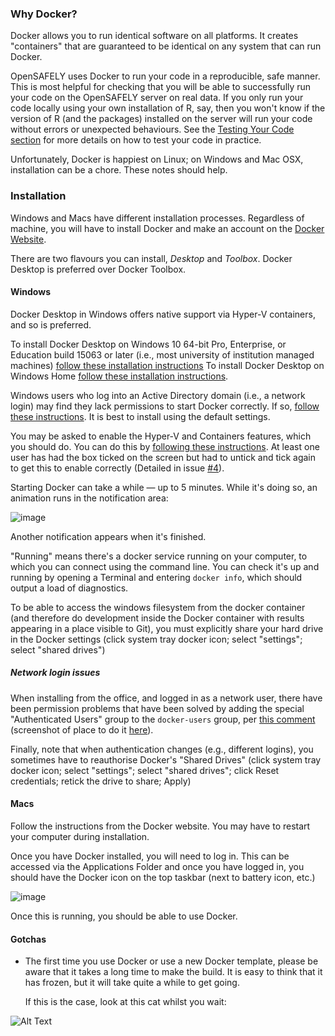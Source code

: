
### Why Docker?

Docker allows you to run identical software on all platforms. 
It creates "containers" that are guaranteed to be identical on any system that can run Docker.

OpenSAFELY uses Docker to run your code in a reproducible, safe manner. 
This is most helpful for checking that you will be able to successfully run your code on the OpenSAFELY server on real data.
If you only run your code locally using your own installation of R, say, then you won't know if the version of R (and the packages) installed on the server will run your code without errors or unexpected behaviours.
See the [Testing Your Code section](pipelines-overview.md) for more details on how to test your code in practice.

Unfortunately, Docker is happiest on Linux; on Windows and Mac OSX, installation can be a chore. 
These notes should help.

### Installation

Windows and Macs have different installation processes. 
Regardless of machine, you will have to install Docker and make an account on the [Docker Website](https://docs.docker.com/).

There are two flavours you can install, *Desktop* and *Toolbox*. 
Docker Desktop is preferred over Docker Toolbox. 

#### Windows

Docker Desktop in Windows offers native support via Hyper-V containers, and so is preferred.

To install Docker Desktop on Windows 10 64-bit Pro, Enterprise, or Education build 15063 or later (i.e., most university of institution managed machines) [follow these installation instructions](https://docs.docker.com/docker-for-windows/install/)
To install Docker Desktop on Windows Home [follow these installation instructions](https://docs.docker.com/docker-for-windows/install-windows-home/).

Windows users who log into an Active Directory domain (i.e., a network login) may find they lack permissions to start Docker correctly. 
If so, [follow these instructions](https://github.com/docker/for-win/issues/785#issuecomment-344805180).
It is best to install using the default settings. 

You may be asked to enable the Hyper-V and Containers features, which you should do. 
You can do this by [following these instructions](https://docs.microsoft.com/en-us/virtualization/hyper-v-on-windows/quick-start/enable-hyper-v). 
At least one user has had the box ticked on the screen but had to untick and tick again to get this to enable correctly (Detailed in issue [#4](https://github.com/ebmdatalab/custom-docker/issues/4)).

Starting Docker can take a while &mdash; up to 5 minutes. 
While it's doing so, an animation runs in the notification area:

![image](https://user-images.githubusercontent.com/211271/72052991-14a8c000-32be-11ea-948f-575a3c84bc3b.png)

Another notification appears when it's finished.

"Running" means there's a docker service running on your computer, to which you can connect using the command line. 
You can check it's up and running by opening a Terminal and entering `docker info`, which should output a load of diagnostics.

To be able to access the windows filesystem from the docker container (and therefore do development inside the Docker container with results appearing in a place visible to Git), you must explicitly share your hard drive in the Docker settings (click system tray docker icon; select "settings"; select "shared drives")

##### Network login issues

When installing from the office, and logged in as a network user, there have been permission problems that have been solved by adding the special "Authenticated Users" group to the `docker-users` group, per [this comment](https://github.com/docker/for-win/issues/785#issuecomment-327237998) (screenshot of place to do it [here](https://github.com/docker/for-win/issues/785#issuecomment-344805180)).

Finally, note that when authentication changes (e.g., different logins), you sometimes have to reauthorise Docker's "Shared Drives" (click system tray docker icon; select "settings"; select "shared drives"; click Reset credentials; retick the drive to share; Apply)

#### Macs

Follow the instructions from the Docker website. 
You may have to restart your computer during installation.

Once you have Docker installed, you will need to log in. 
This can be accessed via the Applications Folder and once you have logged in, you should have the Docker icon on the top taskbar (next to battery icon, etc.)

![image](https://user-images.githubusercontent.com/25401512/75257439-dff4b780-57dc-11ea-9ae8-592e1570bc71.png)

Once this is running, you should be able to use Docker.

#### Gotchas

- The first time you use Docker or use a new Docker template, please be aware that it takes a long time to make the build.
It is easy to think that it has frozen, but it will take quite a while to get going.

    If this is the case, look at this cat whilst you wait:

![Alt Text](https://media.giphy.com/media/vFKqnCdLPNOKc/giphy.gif)
